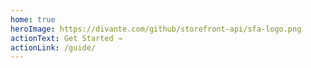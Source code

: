 ```yaml
---
home: true
heroImage: https://divante.com/github/storefront-api/sfa-logo.png
actionText: Get Started →
actionLink: /guide/
---
```

